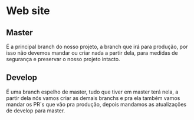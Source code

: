 # Web site 

## Master
É a principal branch do nosso projeto, a branch que irá para produção, por isso não devemos mandar ou criar nada a partir dela, para medidas de segurança e preservar o nosso projeto intacto.

## Develop
É uma branch espelho de master, tudo que tiver em master terá nela, a partir dela nós vamos criar as demais branchs e pra ela também vamos mandar os PR´s que vão pra produção, depois mandamos as atualizações de develop para master.
